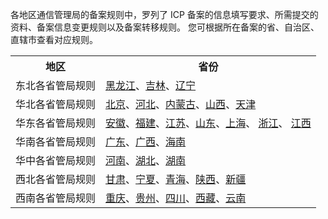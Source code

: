 
各地区通信管理局的备案规则中，罗列了 ICP 备案的信息填写要求、所需提交的资料、备案信息变更规则以及备案转移规则。
您可根据所在备案的省、自治区、直辖市查看对应规则。
<table>
<tr>
<th>地区</th>
<th>省份</th>
</tr>
<tr>
<td>东北各省管局规则</td>
<td><a href="https://cloud.tencent.com/document/product/243/51682">黑龙江</a>、<a href="https://cloud.tencent.com/document/product/243/51689">吉林</a>、<a href="https://cloud.tencent.com/document/product/243/51688">辽宁</a></td>
</tr>
<tr>
<td>华北各省管局规则</td>
<td><a href="https://cloud.tencent.com/document/product/243/51695">北京</a>、<a href="https://cloud.tencent.com/document/product/243/51696">河北</a>、<a href="https://cloud.tencent.com/document/product/243/51697">内蒙古</a>、<a href="https://cloud.tencent.com/document/product/243/51698">山西</a>、<a href="https://cloud.tencent.com/document/product/243/51699">天津</a></td>
</tr>
<tr>
<td>华东各省管局规则</td>
<td><a href="https://cloud.tencent.com/document/product/243/51701">安徽</a>、<a href="https://cloud.tencent.com/document/product/243/51702">福建</a>、<a href="https://cloud.tencent.com/document/product/243/51703">江苏</a>、<a href="https://cloud.tencent.com/document/product/243/51704">山东</a>、<a href="https://cloud.tencent.com/document/product/243/51705">上海</a>、
<a href="https://cloud.tencent.com/document/product/243/51706">浙江</a>、
<a href="https://cloud.tencent.com/document/product/243/51707">江西</a></td>
</tr>
<tr>
<td>华南各省管局规则</td>
<td><a href="https://cloud.tencent.com/document/product/243/51709">广东</a>、<a href="https://cloud.tencent.com/document/product/243/51710">广西</a>、<a href="https://cloud.tencent.com/document/product/243/51711">海南</a></td>
</tr>
<tr>
<td>华中各省管局规则</td>
<td><a href="https://cloud.tencent.com/document/product/243/51713">河南</a>、<a href="https://cloud.tencent.com/document/product/243/51714">湖北</a>、<a href="https://cloud.tencent.com/document/product/243/51715">湖南</a></td>
</tr>
<tr>
<td>西北各省管局规则</td>
<td><a href="https://cloud.tencent.com/document/product/243/51717">甘肃</a>、<a href="https://cloud.tencent.com/document/product/243/51718">宁夏</a>、<a href="https://cloud.tencent.com/document/product/243/51719">青海</a>、<a href="https://cloud.tencent.com/document/product/243/51720">陕西</a>、<a href="https://cloud.tencent.com/document/product/243/51721">新疆</a></td>
</tr>
<tr>
<td>西南各省管局规则</td>
<td><a href="https://cloud.tencent.com/document/product/243/51723">重庆</a>、<a href="https://cloud.tencent.com/document/product/243/51724">贵州</a>、<a href="https://cloud.tencent.com/document/product/243/51725">四川</a>、<a href="https://cloud.tencent.com/document/product/243/51726">西藏</a>、<a href="https://cloud.tencent.com/document/product/243/51727">云南</a></td>
</tr>
</table>
